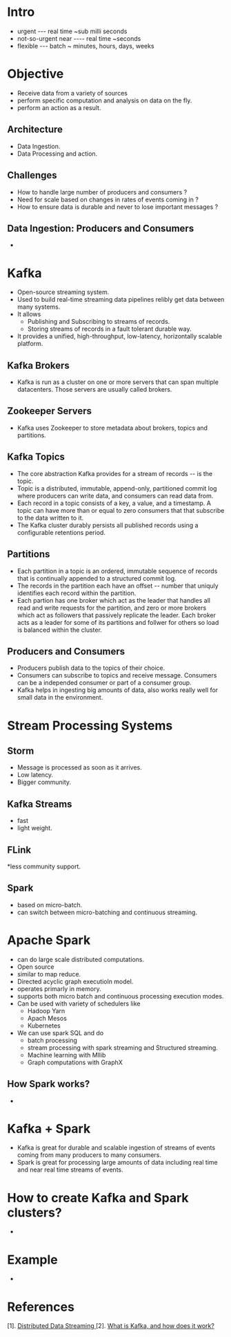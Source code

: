 # Intro

* urgent --- real time ~sub milli seconds
* not-so-urgent near ---- real time ~seconds
* flexible --- batch ~ minutes, hours, days, weeks


# Objective
* Receive data from a variety of sources
* perform specific computation and analysis on data on the fly.
* perform an action as a result.

## Architecture
* Data Ingestion.
* Data Processing and action.

## Challenges
* How to handle large number of producers and consumers ?
* Need for scale based on changes in rates of events coming in ?
* How to ensure data is durable and never to lose important messages ?

## Data Ingestion: Producers and Consumers
*

# Kafka
* Open-source streaming system.
* Used to build real-time streaming data pipelines relibly get data between many systems.
* It allows 
	* Publishing and Subscribing to streams of records.
	* Storing streams of records in a fault tolerant durable way.
* It provides a unified, high-throughput, low-latency, horizontally scalable platform.

## Kafka Brokers
* Kafka  is run as a cluster on one or more servers that can span multiple datacenters. Those servers are usually called brokers.

## Zookeeper Servers
* Kafka uses Zookeeper to store metadata about brokers, topics and partitions.

## Kafka Topics
* The core abstraction Kafka provides for a stream of records -- is the topic.
* Topic is a distributed, immutable, append-only, partitioned commit log where producers can write data, and consumers can read data from.
* Each record in a topic consists of a key, a value, and a timestamp. A topic can have more than or equal to zero consumers that that subscribe to the 
data written to it.
* The Kafka cluster durably persists all published records using a configurable retentions period.

## Partitions
* Each partition in a topic is an ordered, immutable sequence of records that is continually appended to a structured commit log.
* The records in the partition each have an offset  -- number that uniquly identifies each record within the partition.
* Each partion has one broker which act as the leader that handles all read and write requests for the partition, and zero or more brokers which act as 
followers that passively replicate the leader.  Each broker acts as a leader for some of its partitions and follwer for others so load is balanced 
within the cluster.

## Producers and Consumers
* Producers publish data to the topics of their choice.
* Consumers can subscribe to topics and receive message. Consumers can be a independed consumer or part of a consumer group.
* Kafka helps in ingesting big amounts of data, also works really well for small data in the environment.

# Stream Processing Systems
## Storm
* Message is processed as soon as it arrives.
* Low latency.
* Bigger community.

## Kafka Streams
* fast
* light weight.

## FLink
*less community support.

## Spark
* based on micro-batch.
* can switch between micro-batching and continuous streaming.

# Apache Spark
* can do large scale distributed computations.
* Open source
* similar to map reduce.
* Directed acyclic graph executioln model.
* operates primarly in memory.
* supports both micro batch and continuous processing execution modes.
* Can be used with variety of schedulers like
	* Hadoop Yarn
	* Apach Mesos
	* Kubernetes
* We can use spark SQL and do 
	* batch processing
	* stream processing with spark streaming and Structured streaming.
	* Machine learning with Mllib
	* Graph computations with GraphX
## How Spark works?
*

# Kafka + Spark
* Kafka is great for durable and scalable ingestion of streams of events coming from many producers to many consumers.
* Spark is great for processing large amounts of data including real time and near real time streams of events.

# How to create Kafka and Spark clusters?
* 

# Example
*

# References
[1]. [ Distributed Data Streaming ](https://lenadroid.github.io/posts/distributed-data-streaming-action.html)
[2]. [ What is Kafka, and how does it work? ](https://twitter.com/NikkiSiapno/status/1771113682891952564)












